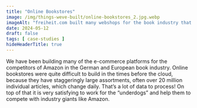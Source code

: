 ```yaml
---
title: "Online Bookstores"
image: /img/things-weve-built/online-bookstores_2.jpg.webp
imageAlt: "freiheit.com built many webshops for the book industry that manage more than twenty million products."
date: 2024-05-12
draft: false
tags: [ case-studies ]
hideHeaderTitle: true
---
```


We have been building many of the e-commerce platforms for the competitors of Amazon in the German and European book industry. Online bookstores were quite difficult to build in the times before the cloud, because they have staggeringly large assortments, often over 20 million individual articles, which change daily. That’s a lot of data to process! On top of that it is very satisfying to work for the “underdogs” and help them to compete with industry giants like Amazon.